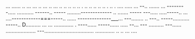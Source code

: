 ... ...... .. ... ... .. ... .. ... .. .. .. .. .. . .. .. .. .. .. . .. . .... 
..... ...
--.. .......
... --------.....
........... ------.. -----
.........-------------
.. ....... -----
---..... .....-----.. 
... ....------------===-----.. ...... 
--------------___... ---........ .. ---.. 
-----........... -----.. D.......... 
... ... ............. . ----...... -----...... ..... --... ---
.......... ---...... 
.................... 
---................................. 
............. 
.. 
.. 
... ....     
